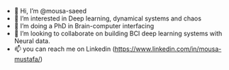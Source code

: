 - 👋 Hi, I’m @mousa-saeed
- 👀 I’m interested in Deep learning, dynamical systems and chaos
- 🌱 I’m doing a PhD in Brain-computer interfacing
- 💞️ I’m looking to collaborate on building BCI deep learning systems with Neural data.
- 📫 you can reach me on Linkedin (https://www.linkedin.com/in/mousa-mustafa/)

<!---
mousa-saeed/mousa-saeed is a ✨ special ✨ repository because its `README.md` (this file) appears on your GitHub profile.
You can click the Preview link to take a look at your changes.
--->
